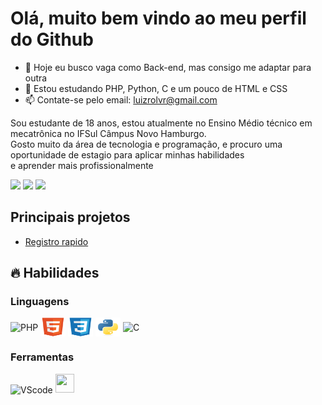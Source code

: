 # Olá, muito bem vindo ao meu perfil do Github

- 🔭 Hoje eu busco vaga como Back-end, mas consigo me adaptar para outra 
- 🌱 Estou estudando PHP, Python, C e um pouco de HTML e CSS
- 📫 Contate-se pelo email: luizrolvr@gmail.com


Sou estudante de 18 anos, estou atualmente no Ensino Médio técnico em mecatrônica no IFSul Câmpus Novo Hamburgo. <br/>
Gosto muito da área de tecnologia e programação, e procuro uma oportunidade de estagio para aplicar minhas habilidades<br/> e aprender mais  profissionalmente 



<div> 
  <a href="https://www.instagram.com/Luizz.olliveira" target="_blank"><img src="https://img.shields.io/badge/-Instagram-%23E4405F?style=for-the-badge&logo=instagram&logoColor=white" target="_blank"></a>
  <a href = "mailto:luizrolvr@gmail.com"><img src="https://img.shields.io/badge/-Gmail-%23333?style=for-the-badge&logo=gmail&logoColor=white" target="_blank"></a>
  <a href="https://www.linkedin.com/in/luiz-oliveira-09ab98290/" target="_blank"><img src="https://img.shields.io/badge/-LinkedIn-%230077B5?style=for-the-badge&logo=linkedin&logoColor=white" target="_blank"></a> 
  
</div>

## Principais projetos
* [Registro rapido](https://github.com/luiz-olvr/Registro_rapido)

## 🔥 Habilidades
<!-- Skills: Programming Languages -->
  <div style="flex-basis: 48%;">
    <h3>Linguagens</h3>
    <img align="center" alt="PHP" height="30" width="40" src="https://cdn.jsdelivr.net/gh/devicons/devicon@latest/icons/php/php-original.svg">
    <img align="center" alt="HTML" height="30" width="40" src="https://raw.githubusercontent.com/devicons/devicon/master/icons/html5/html5-original.svg">
    <img align="center" alt="CSS" height="30" width="40" src="https://raw.githubusercontent.com/devicons/devicon/master/icons/css3/css3-original.svg">
    <img align="center" alt="Python" height="30" width="40" src="https://raw.githubusercontent.com/devicons/devicon/master/icons/python/python-original.svg">
    <img align="center" alt="C" height="30" width="40" src="https://cdn.jsdelivr.net/gh/devicons/devicon/icons/c/c-original.svg">
  </div>
  
  <!-- Skills: Tools & Frameworks -->
  <div style="flex-basis: 48%;">
    <h3>Ferramentas</h3>
    <img align="center" alt="VScode" height="30" width="40" src="https://cdn.jsdelivr.net/gh/devicons/devicon/icons/vscode/vscode-original.svg">
<img aling="center" height=30 width=30 src="https://cdn.jsdelivr.net/gh/devicons/devicon@latest/icons/github/github-original.svg">
          
          
          
  </div>
